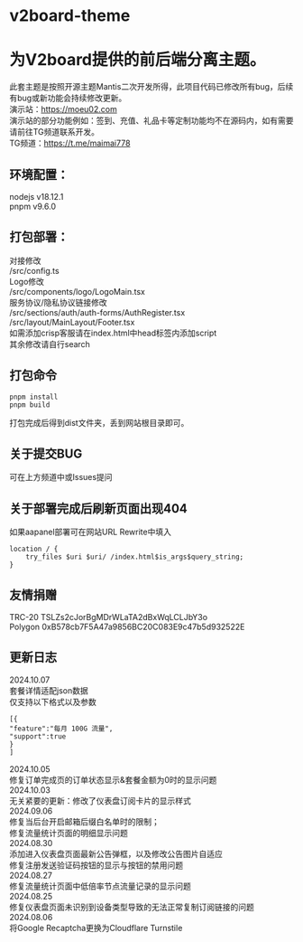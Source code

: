 # v2board-theme

# 为V2board提供的前后端分离主题。
此套主题是按照开源主题Mantis二次开发所得，此项目代码已修改所有bug，后续有bug或新功能会持续修改更新。\
演示站：https://moeu02.com  
演示站的部分功能例如：签到、充值、礼品卡等定制功能均不在源码内，如有需要请前往TG频道联系开发。\
TG频道：https://t.me/maimai778

## 环境配置：
nodejs v18.12.1\
pnpm v9.6.0

## 打包部署：
对接修改\
/src/config.ts\
Logo修改\
/src/components/logo/LogoMain.tsx\
服务协议/隐私协议链接修改\
/src/sections/auth/auth-forms/AuthRegister.tsx\
/src/layout/MainLayout/Footer.tsx\
如需添加crisp客服请在index.html中head标签内添加script\
其余修改请自行search

## 打包命令
```
pnpm install
pnpm build
```
打包完成后得到dist文件夹，丢到网站根目录即可。

## 关于提交BUG
可在上方频道中或Issues提问

## 关于部署完成后刷新页面出现404
如果aapanel部署可在网站URL Rewrite中填入
```
location / {  
    try_files $uri $uri/ /index.html$is_args$query_string;  
}
```

## 友情捐赠
TRC-20 TSLZs2cJorBgMDrWLaTA2dBxWqLCLJbY3o\
Polygon 0xB578cb7F5A47a9856BC20C083E9c47b5d932522E


## 更新日志
2024.10.07\
套餐详情适配json数据\
仅支持以下格式以及参数
```
[{
"feature":"每月 100G 流量",
"support":true
}
]
```
2024.10.05\
修复订单完成页的订单状态显示&套餐金额为0时的显示问题\
2024.10.03\
无关紧要的更新：修改了仪表盘订阅卡片的显示样式\
2024.09.06\
修复当后台开启邮箱后缀白名单时的限制；\
修复流量统计页面的明细显示问题\
2024.08.30\
添加进入仪表盘页面最新公告弹框，以及修改公告图片自适应\
修复注册发送验证码按钮的显示与按钮的禁用问题\
2024.08.27\
修复流量统计页面中低倍率节点流量记录的显示问题\
2024.08.25\
修复仪表盘页面未识别到设备类型导致的无法正常复制订阅链接的问题\
2024.08.06\
将Google Recaptcha更换为Cloudflare Turnstile
